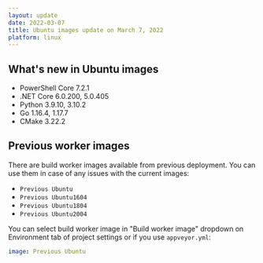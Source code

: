 ```yaml
---
layout: update
date: 2022-03-07
title: Ubuntu images update on March 7, 2022
platform: linux
---
```


## What's new in Ubuntu images

* PowerShell Core 7.2.1
* .NET Core 6.0.200, 5.0.405
* Python 3.9.10, 3.10.2
* Go 1.16.4, 1.17.7
* CMake 3.22.2

## Previous worker images

There are build worker images available from previous deployment. You can use them in case of any issues with the current images:

* `Previous Ubuntu`
* `Previous Ubuntu1604`
* `Previous Ubuntu1804`
* `Previous Ubuntu2004`

You can select build worker image in "Build worker image" dropdown on Environment tab of project settings or if you use `appveyor.yml`:

```yaml
image: Previous Ubuntu
```